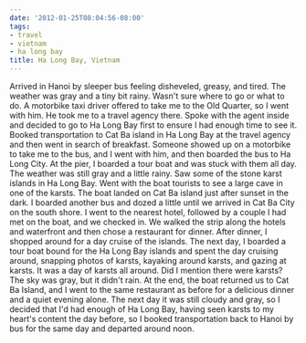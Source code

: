 ```yaml
---
date: '2012-01-25T08:04:56-08:00'
tags:
- travel
- vietnam
- ha long bay
title: Ha Long Bay, Vietnam
---
```


Arrived in Hanoi by sleeper bus feeling disheveled, greasy, and tired. The weather was gray and a tiny bit rainy. Wasn't sure where to go or what to do. A motorbike taxi driver offered to take me to the Old Quarter, so I went with him. He took me to a travel agency there. Spoke with the agent inside and decided to go to Ha Long Bay first to ensure I had enough time to see it. Booked transportation to Cat Ba island in Ha Long Bay at the travel agency and then went in search of breakfast. Someone showed up on a motorbike to take me to the bus, and I went with him, and then boarded the bus to Ha Long City. At the pier, I boarded a tour boat and was stuck with them all day. The weather was still gray and a little rainy. Saw some of the stone karst islands in Ha Long Bay. Went with the boat tourists to see a large cave in one of the karsts. The boat landed on Cat Ba island just after sunset in the dark. I boarded another bus and dozed a little until we arrived in Cat Ba City on the south shore. I went to the nearest hotel, followed by a couple I had met on the boat, and we checked in. We walked the strip along the hotels and waterfront and then chose a restaurant for dinner. After dinner, I shopped around for a day cruise of the islands. The next day, I boarded a tour boat bound for the Ha Long Bay islands and spent the day cruising around, snapping photos of karsts, kayaking around karsts, and gazing at karsts. It was a day of karsts all around. Did I mention there were karsts? The sky was gray, but it didn't rain. At the end, the boat returned us to Cat Ba Island, and I went to the same restaurant as before for a delicious dinner and a quiet evening alone. The next day it was still cloudy and gray, so I decided that I'd had enough of Ha Long Bay, having seen karsts to my heart's content the day before, so I booked transportation back to Hanoi by bus for the same day and departed around noon.
